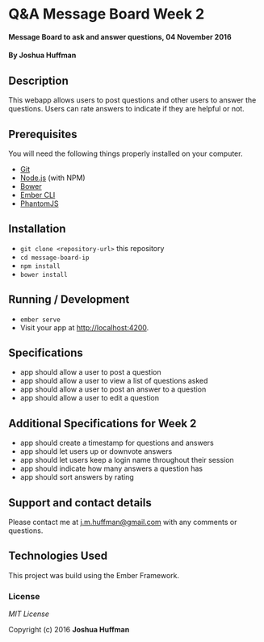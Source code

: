 # Q&A Message Board Week 2

#### Message Board to ask and answer questions, 04 November 2016

#### By **Joshua Huffman**

## Description

This webapp allows users to post questions and other users to answer the questions. Users can rate answers to indicate if they are helpful or not.

## Prerequisites

You will need the following things properly installed on your computer.

* [Git](http://git-scm.com/)
* [Node.js](http://nodejs.org/) (with NPM)
* [Bower](http://bower.io/)
* [Ember CLI](http://ember-cli.com/)
* [PhantomJS](http://phantomjs.org/)

## Installation

* `git clone <repository-url>` this repository
* `cd message-board-ip`
* `npm install`
* `bower install`

## Running / Development

* `ember serve`
* Visit your app at [http://localhost:4200](http://localhost:4200).

## Specifications

* app should allow a user to post a question
* app should allow a user to view a list of questions asked
* app should allow a user to post an answer to a question
* app should allow a user to edit a question

## Additional Specifications for Week 2

* app should create a timestamp for questions and answers
* app should let users up or downvote answers
* app should let users keep a login name throughout their session
* app should indicate how many answers a question has
* app should sort answers by rating

## Support and contact details

Please contact me at j.m.huffman@gmail.com with any comments or questions.

## Technologies Used

This project was build using the Ember Framework.

### License

*MIT License*

Copyright (c) 2016 **Joshua Huffman**
